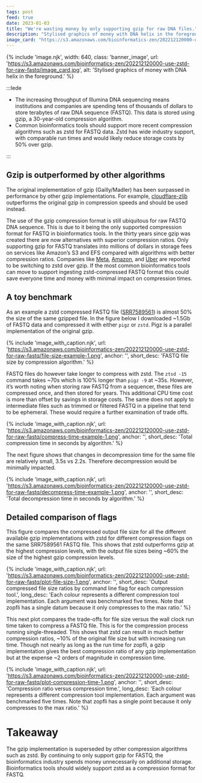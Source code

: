 ```yaml
---
tags: post
feed: true
date: 2023-01-03
title: "We're wasting money by only supporting gzip for raw DNA files."
description: "Stylised graphics of money with DNA helix in the foreground."
image_card: "https://s3.amazonaws.com/bioinformatics-zen/202212120000-use-zstd-for-raw-fastq/image_card.jpg"
---
```


{% include 'image.njk',
	width: 640,
	class: 'banner_image',
	url: 'https://s3.amazonaws.com/bioinformatics-zen/202212120000-use-zstd-for-raw-fastq/image_card.jpg',
	alt: 'Stylised graphics of money with DNA helix in the foreground.' %}

:::lede

- The increasing throughput of Illumina DNA sequencing means
  institutions and companies are spending tens of thousands of dollars
  to store terabytes of raw DNA sequence (FASTQ). This data is stored
  using gzip, a 30-year-old compression algorithm.
- Common bioinformatics tools should support more recent compression
  algorithms such as zstd for FASTQ data. Zstd has wide industry
  support, with comparable run times and would likely reduce storage
  costs by 50% over gzip.

:::

## Gzip is outperformed by other algorithms

The original implementation of gzip (Gailly/Madler) has been surpassed
in performance by other gzip implementations. For example,
[cloudflare-zlib](https://github.com/cloudflare/zlib) outperforms the
original gzip in compression speeds and should be used instead.

The use of the gzip compression format is still ubiquitous for raw FASTQ
DNA sequence. This is due to it being the only supported compression
format for FASTQ in bioinformatics tools. In the thirty years since gzip
was created there are now alternatives with superior compression ratios.
Only supporting gzip for FASTQ translates into millions of dollars in
storage fees on services like Amazon’s S3 and EFS compared with
algorithms with better compression ratios. Companies like
[Meta](https://engineering.fb.com/2016/08/31/core-data/smaller-and-faster-data-compression-with-zstandard/),
[Amazon](https://www.infoq.com/news/2022/09/amazon-gzip-zstd/), and
[Uber](https://www.uber.com/en-GB/blog/cost-efficiency-big-data/) are
reported to be switching to zstd over gzip. If the most common
bioinformatics tools can move to support ingesting zstd-compressed FASTQ
format this could save everyone time and money with minimal impact on
compression times.

## A toy benchmark

As an example a zstd compressed FASTQ file
([SRR7589561](https://trace.ncbi.nlm.nih.gov/Traces/?view=run_browser&acc=SRR7589561&display=metadata))
is almost 50% the size of the same gzipped file. In the figure below I
downloaded ~1.5Gb of FASTQ data and compressed it with either `pigz` or
`zstd`. Pigz is a parallel implementation of the original gzip.

{% include 'image_with_caption.njk',
    url: 'https://s3.amazonaws.com/bioinformatics-zen/202212120000-use-zstd-for-raw-fastq/file-size-example-1.png', anchor: '', short_desc: 'FASTQ file size by compression algorithm.'
%}

FASTQ files do however take longer to compress with zstd. The `ztsd -15`
command takes ~70s which is 100% longer than `pigz -9` at ~35s. However,
it’s worth noting when storing raw FASTQ from a sequencer, these files
are compressed once, and then stored for years. This additional CPU time
cost is more than offset by savings in storage costs. The same does not
apply to intermediate files such as trimmed or filtered FASTQ in a
pipeline that tend to be ephemeral. These would require a further
examination of trade offs.

{% include 'image_with_caption.njk',
    url: 'https://s3.amazonaws.com/bioinformatics-zen/202212120000-use-zstd-for-raw-fastq/compress-time-example-1.png', anchor: '', short_desc: 'Total compression time in seconds by algorithm.'
%}

The next figure shows that changes in decompression time for the same
file are relatively small, 3.5s vs 2.2s. Therefore decompression would
be minimally impacted.

{% include 'image_with_caption.njk',
    url: 'https://s3.amazonaws.com/bioinformatics-zen/202212120000-use-zstd-for-raw-fastq/decompress-time-example-1.png', anchor: '', short_desc: 'Total decompression time in seconds by algorithm.'
%}

## Detailed comparison of flags

This figure compares the compressed output file size for all the
different available gzip implementations with zstd for different
compression flags on the same SRR7589561 FASTQ file. This shows that
zstd outperforms gzip at the highest compression levels, with the output
file sizes being ~60% the size of the highest gzip compression levels.

{% include 'image_with_caption.njk',
    url: 'https://s3.amazonaws.com/bioinformatics-zen/202212120000-use-zstd-for-raw-fastq/plot-file-size-1.png', anchor: '', short_desc: 'Output compressed file size ratios by command line flag for each compression tool.', long_desc: 'Each colour represents a different compression tool implementation. Each argument was benchmarked five times. Note that zopfli has a single datum because it only compresses to the max ratio.'
%}

This next plot compares the trade-offs for file size versus the wall
clock run time taken to compress a FASTQ file. This is for the
compression process running single-threaded. This shows that zstd can
result in much better compression ratios, ~10% of the original file size
but with increasing run time. Though not nearly as long as the run time
for zopfli, a gzip implementation gives the best compression ratio of
any gzip implementation but at the expense ~2 orders of magnitude in
compression time.

{% include 'image_with_caption.njk',
    url: 'https://s3.amazonaws.com/bioinformatics-zen/202212120000-use-zstd-for-raw-fastq/plot-compression-time-1.png', anchor: '', short_desc: 'Compression ratio versus compression time.', long_desc: 'Each colour represents a different compression tool implementation. Each argument was benchmarked five times. Note that zopfli has a single point because it only compresses to the max ratio.'
%}

# Takeaway

The gzip implementation is superseded by other compression algorithms
such as zstd. By continuing to only support gzip for FASTQ, the
bioinformatics industry spends money unnecessarily on additional
storage. Bioinformatics tools should widely support zstd as a
compression format for FASTQ.
